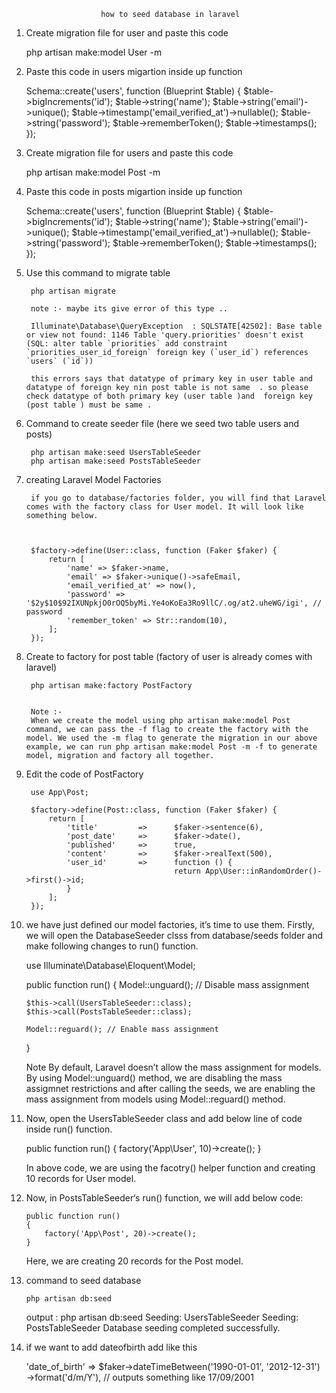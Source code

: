 						how to seed database in laravel

1. Create migration file for user and paste this code 

	php artisan make:model User -m

2. Paste this code in users migartion inside up function 


	Schema::create('users', function (Blueprint $table) {
            $table->bigIncrements('id');
            $table->string('name');
            $table->string('email')->unique();
            $table->timestamp('email_verified_at')->nullable();
            $table->string('password');
            $table->rememberToken();
            $table->timestamps();
        });


3.  Create migration file for users and paste this code 

	php artisan make:model Post -m

4. Paste this code in posts migartion inside up function 


	Schema::create('users', function (Blueprint $table) {
            $table->bigIncrements('id');
            $table->string('name');
            $table->string('email')->unique();
            $table->timestamp('email_verified_at')->nullable();
            $table->string('password');
            $table->rememberToken();
            $table->timestamps();
        });



4. Use this command to migrate table

	 	php artisan migrate

		note :- maybe its give error of this type ..

		Illuminate\Database\QueryException  : SQLSTATE[42S02]: Base table or view not found: 1146 Table 'query.priorities' doesn't exist (SQL: alter table `priorities` add constraint `priorities_user_id_foreign` foreign key (`user_id`) references `users` (`id`))

		this errors says that datatype of primary key in user table and datatype of foreign key nin post table is not same  . so please check datatype of both primary key (user table )and  foreign key (post table ) must be same .


5. Command to create seeder file (here we seed two table users and posts)

		php artisan make:seed UsersTableSeeder
		php artisan make:seed PostsTableSeeder

6. creating Laravel Model Factories


		if you go to database/factories folder, you will find that Laravel comes with the factory class for User model. It will look like something below.



		$factory->define(User::class, function (Faker $faker) {
		    return [
		        'name' => $faker->name,
		        'email' => $faker->unique()->safeEmail,
		        'email_verified_at' => now(),
		        'password' => '$2y$10$92IXUNpkjO0rOQ5byMi.Ye4oKoEa3Ro9llC/.og/at2.uheWG/igi', // password
		        'remember_token' => Str::random(10),
		    ];
		});

7. Create to factory for post table (factory of user is already comes with laravel)		

		php artisan make:factory PostFactory


		Note :-
		When we create the model using php artisan make:model Post command, we can pass the -f flag to create the factory with the model. We used the -m flag to generate the migration in our above example, we can run php artisan make:model Post -m -f to generate model, migration and factory all together.


8. Edit the code of PostFactory 

		use App\Post;

		$factory->define(Post::class, function (Faker $faker) {
		    return [
		        'title'         =>      $faker->sentence(6),
		        'post_date'     =>      $faker->date(),
		        'published'     =>      true,
		        'content'       =>      $faker->realText(500),
		        'user_id'       =>      function () {
		                                return App\User::inRandomOrder()->first()->id;
		        }
		    ];
		});		


9.  we have just defined our model factories, it’s time to use them. Firstly, we will open the DatabaseSeeder clsss from database/seeds folder and make following changes to run() function.

	use Illuminate\Database\Eloquent\Model;

	public function run()
    {
        Model::unguard(); // Disable mass assignment

        $this->call(UsersTableSeeder::class);
        $this->call(PostsTableSeeder::class);

        Model::reguard(); // Enable mass assignment
    }	


    Note
	By default, Laravel doesn’t allow the mass assignment for models. By using Model::unguard() method, we are disabling the mass assigmnet restrictions and after calling the seeds, we are enabling the mass assignment from models using Model::reguard() method.

10. Now, open the UsersTableSeeder class and add below line of code inside run() function.

	public function run()
	{
	    factory('App\User', 10)->create();
	}	

	In above code, we are using the facotry() helper function and creating 10 records for User model.

11. Now, in PostsTableSeeder‘s run() function, we will add below code:

		public function run()
		{
		    factory('App\Post', 20)->create();
		}	


	Here, we are creating 20 records for the Post model.
	
12. command to seed database

		php artisan db:seed

	output :  php artisan db:seed
				Seeding: UsersTableSeeder
				Seeding: PostsTableSeeder
				Database seeding completed successfully. 	



13. if we want to add dateofbirth add like this 

	'date_of_birth' => $faker->dateTimeBetween('1990-01-01', '2012-12-31')
	    ->format('d/m/Y'), // outputs something like 17/09/2001
